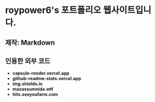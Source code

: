 # **roypower6's 포트폴리오 웹사이트입니다.**
## **제작: Markdown**
## **인용한 외부 코드**

- **capsule-render.vercel.app**
- **github-readme-stats.vercel.app**
- **img.shields.io**
- **mazassumnida.wtf**
- **hits.seeyoufarm.com**